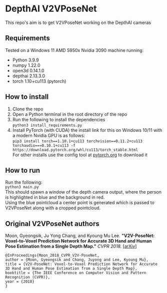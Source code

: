 # DepthAI V2VPoseNet
This repo's aim is to get V2VPoseNet working on the DepthAI cameras

## Requirements
Tested on a Windows 11 AMD 5950x Nvidia 3090 machine running:
* Python 3.9.9
* numpy 1.22.0
* open3d 0.14.1.0
* depthai 2.13.3.0
* torch 1.10+cu113 (pytorch)

## How to install
1. Clone the repo
2. Open a Python terminal in the root directory of the repo
3. Run the following to install the dependencies  
   ```python3 install_requirements.py```
4. Install PyTorch (with CUDA) the install link for this on Windows 10/11 with a modern Nvidia GPU is as follows:  
   ```pip3 install torch==1.10.1+cu113 torchvision==0.11.2+cu113 torchaudio===0.10.1+cu113 -f https://download.pytorch.org/whl/cu113/torch_stable.html```  
   For other installs use the config tool at [pytorch.org](https://pytorch.org/) to download it

## How to run
Run the following:  
`python3 main.py`  
This should spawn a window of the depth camera output, where the person is highlighted in blue and the background in red.   
Using the blue pointcloud a center point is generated which is passed to V2VPoseNet along with a cropped pointcloud.


## Original V2VPoseNet authors
Moon, Gyeongsik, Ju Yong Chang, and Kyoung Mu Lee. **"V2V-PoseNet: Voxel-to-Voxel Prediction Network for Accurate 3D Hand and Human Pose Estimation from a Single Depth Map."** <i>CVPR 2018. </i> [[arXiv](https://arxiv.org/abs/1711.07399)]
  
  ```
@InProceedings{Moon_2018_CVPR_V2V-PoseNet,
  author = {Moon, Gyeongsik and Chang, Juyong and Lee, Kyoung Mu},
  title = {V2V-PoseNet: Voxel-to-Voxel Prediction Network for Accurate 3D Hand and Human Pose Estimation from a Single Depth Map},
  booktitle = {The IEEE Conference on Computer Vision and Pattern Recognition (CVPR)},
  year = {2018}
}
```
